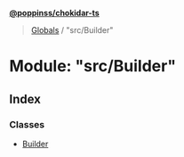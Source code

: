 **[@poppinss/chokidar-ts](../README.md)**

> [Globals](../README.md) / "src/Builder"

# Module: "src/Builder"

## Index

### Classes

* [Builder](../classes/_src_builder_.builder.md)
